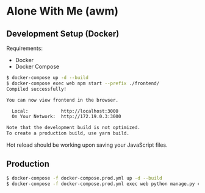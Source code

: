 # Alone With Me (awm)

## Development Setup (Docker)

Requirements:

- Docker
- Docker Compose

```bash
$ docker-compose up -d --build
$ docker-compose exec web npm start --prefix ./frontend/
Compiled successfully!

You can now view frontend in the browser.

  Local:            http://localhost:3000
  On Your Network:  http://172.19.0.3:3000

Note that the development build is not optimized.
To create a production build, use yarn build.
```

Hot reload should be working upon saving your JavaScript files.

## Production

```bash
$ docker-compose -f docker-compose.prod.yml up -d --build
$ docker-compose -f docker-compose.prod.yml exec web python manage.py collectstatic
```